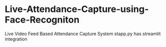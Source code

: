 # Live-Attendance-Capture-using-Face-Recogniton
Live Video Feed Based Attendance Capture System
stapp.py has streamlit integration

